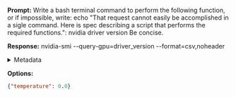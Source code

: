**Prompt:**
Write a bash terminal command to perform the following function, or if impossible, write: echo "That request cannot easily be accomplished in a sigle command. Here is spec describing a script that performs the required functions.": nvidia driver version Be concise.


**Response:**
nvidia-smi --query-gpu=driver_version --format=csv,noheader

<details><summary>Metadata</summary>

- Duration: 1486 ms
- Datetime: 2023-09-19T12:20:20.172891
- Model: gpt-3.5-turbo-0613

</details>

**Options:**
```json
{"temperature": 0.0}
```

